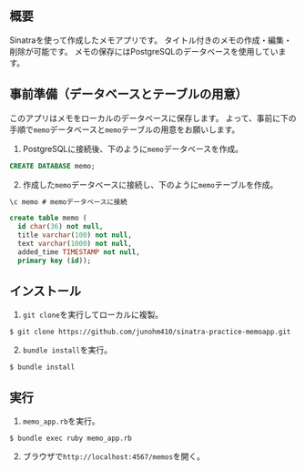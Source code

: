 ##  概要
Sinatraを使って作成したメモアプリです。
タイトル付きのメモの作成・編集・削除が可能です。
メモの保存にはPostgreSQLのデータベースを使用しています。

## 事前準備（データベースとテーブルの用意）
このアプリはメモをローカルのデータベースに保存します。
よって、事前に下の手順で`memo`データベースと`memo`テーブルの用意をお願いします。

1. PostgreSQLに接続後、下のように`memo`データベースを作成。
```sql
CREATE DATABASE memo;
```

2. 作成した`memo`データベースに接続し、下のように`memo`テーブルを作成。
```sql
\c memo # memoデータベースに接続
```
```sql
create table memo (
  id char(36) not null,
  title varchar(100) not null,
  text varchar(1000) not null,
  added_time TIMESTAMP not null,
  primary key (id));
```

## インストール
1. `git clone`を実行してローカルに複製。
```
$ git clone https://github.com/junohm410/sinatra-practice-memoapp.git
```

2. `bundle install`を実行。
```
$ bundle install
```

## 実行
1. `memo_app.rb`を実行。
```
$ bundle exec ruby memo_app.rb
```

2. ブラウザで`http://localhost:4567/memos`を開く。
